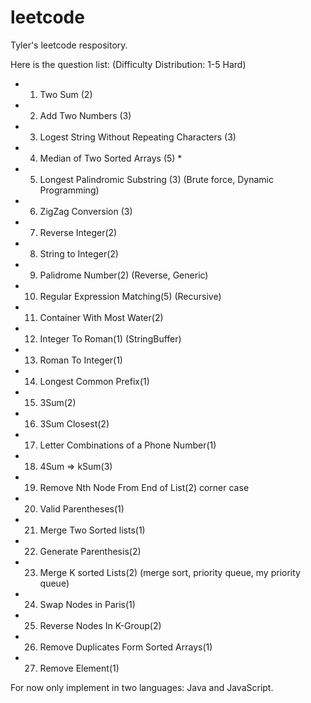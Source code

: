 # leetcode

Tyler's leetcode respository.


Here is the question list:
(Difficulty Distribution: 1-5 Hard)
* 1.   Two Sum (2)
* 2.   Add Two Numbers (3)
* 3.   Logest String Without Repeating Characters (3)
* 4.   Median of Two Sorted Arrays (5) *
* 5.   Longest Palindromic Substring (3) (Brute force, Dynamic Programming) 
* 6.   ZigZag Conversion (3) 
* 7.   Reverse Integer(2) 
* 8.   String to Integer(2) 
* 9.   Palidrome Number(2) (Reverse, Generic)
* 10.  Regular Expression Matching(5) (Recursive)
* 11.  Container With Most Water(2)
* 12.  Integer To Roman(1) (StringBuffer)
* 13.  Roman To Integer(1)
* 14.  Longest Common Prefix(1) 
* 15.  3Sum(2) 
* 16.  3Sum Closest(2) 
* 17.  Letter Combinations of a Phone Number(1) 
* 18.  4Sum => kSum(3)
* 19.  Remove Nth Node From End of List(2) corner case 
* 20.  Valid Parentheses(1) 
* 21.  Merge Two Sorted lists(1) 
* 22.  Generate Parenthesis(2)
* 23.  Merge K sorted Lists(2) (merge sort, priority queue, my priority queue) 
* 24.  Swap Nodes in Paris(1)
* 25.  Reverse Nodes In K-Group(2)
* 26.  Remove Duplicates Form Sorted Arrays(1)
* 27.  Remove Element(1)


For now only implement in two languages: Java and JavaScript.



